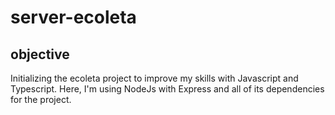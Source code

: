 # server-ecoleta
## objective
Initializing the ecoleta project to improve my skills with Javascript and Typescript. Here, I'm using NodeJs with Express and all of its dependencies for the project.
